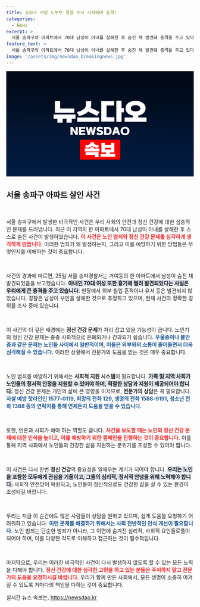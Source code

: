 ```yaml
---
title: 송파구 사망 노부부 경찰 수사 시작하며 충격!
categories:
  - News
excerpt: >
  서울 송파구의 아파트에서 70대 남성이 아내를 살해한 후 숨진 채 발견돼 충격을 주고 있다. 경찰은 살인 추정 사건의 배경을 조사 중이며, 외부 침입 흔적은 없는 상황이다.
feature_text: >
  서울 송파구의 아파트에서 70대 남성이 아내를 살해한 후 숨진 채 발견돼 충격을 주고 있다. 경찰은 살인 추정 사건의 배경을 조사 중이며, 외부 침입 흔적은 없는 상황이다.
image: '/assets/img/newsdao_breakingnews.jpg'
---
```


<p><img src="/assets/img/newsdao_breakingnews.jpg" alt="koreaapp 속보" /></p>

<h2 data-ke-size="size26">서울 송파구 아파트 살인 사건</h2>

<p data-ke-size="size16">&nbsp;</p>

<p>서울 송파구에서 발생한 비극적인 사건은 우리 사회의 안전과 정신 건강에 대한 심층적인 문제를 드러냅니다. 최근 이 지역의 한 아파트에서 70대 남성이 아내를 살해한 후 스스로 숨진 사건이 발생하였습니다. <b><span style="color: #ee2323;">이 사건은 노인 범죄와 정신 건강 문제를 심각하게 생각하게 만듭니다.</span></b> 이러한 범죄가 왜 발생하는지, 그리고 이를 예방하기 위한 방법들은 무엇인지를 이해하는 것이 중요합니다. </p>

<p data-ke-size="size16">&nbsp;</p>

<p>사건의 경과에 따르면, 25일 서울 송파경찰서는 거여동의 한 아파트에서 남성이 숨진 채 발견되었음을 보고했습니다. <b><span style="background-color: #21538527;">아내인 70대 여성 또한 흉기에 찔려 발견되었다는 사실은 우리에게 큰 충격을 주고 있습니다.</span></b> 현장에서 외부 침입 흔적이나 유서 등은 발견되지 않았습니다. 경찰은 남성이 부인을 살해한 것으로 추정하고 있으며, 현재 사건의 정확한 경위를 조사 중에 있습니다.</p>

<p data-ke-size="size16">&nbsp;</p>

<p>이 사건의 더 깊은 배경에는 <strong>정신 건강 문제</strong>가 자리 잡고 있을 가능성이 큽니다. 노인기의 정신 건강 문제는 종종 사회적으로 은폐되거나 간과되기 쉽습니다. <b><span style="color: #1a5490;">우울증이나 불안증과 같은 문제는 노인들 사이에서 일반적이며, 이들은 외부와의 소통이 줄어들면서 더욱 심각해질 수 있습니다.</span></b> 이러한 상황에서 전문가의 도움을 받는 것은 매우 중요합니다.</p>

<p data-ke-size="size16">&nbsp;</p>

<p>노인 범죄를 예방하기 위해서는 <strong>사회적 지원 시스템</strong>이 필요합니다. <b><span style="background-color: #21538527;">가족 및 지역 사회가 노인들의 정서적 안정을 지원할 수 있어야 하며, 적절한 상담과 지원이 제공되어야 합니다.</span></b> 정신 건강 문제는 개인의 삶에 큰 영향을 미치므로, <strong>전문가의 상담</strong>은 꼭 필요합니다. <b><span style="color: #1a5490;">자살 예방 핫라인인 1577-0119, 희망의 전화 129, 생명의 전화 1588-9191, 청소년 전화 1388 등의 연락처를 통해 언제든지 도움을 받을 수 있습니다.</span></b></p>

<p data-ke-size="size16">&nbsp;</p>

<p>또한, 언론과 사회가 해야 하는 역할도 큽니다. <b><span style="color: #ee2323;">사건을 보도할 때는 노인의 정신 건강 문제에 대한 인식을 높이고, 이를 예방하기 위한 캠페인을 진행하는 것이 중요합니다.</span></b> 이를 통해 지역 사회에서 노인들의 건강한 삶을 지원하는 분위기를 조성할 수 있어야 합니다.</p>

<p data-ke-size="size16">&nbsp;</p>

<p>이 사건은 다시 한번 <strong>정신 건강</strong>의 중요성을 일깨우는 계기가 되어야 합니다. <b><span style="background-color: #21538527;">우리는 노인을 포함한 모두에게 관심을 기울이고, 그들의 심리적, 정서적 안녕을 위해 노력해야 합니다.</span></b> 사회적 안전망이 복원되고, 노인들이 정신적으로도 건강한 삶을 살 수 있는 환경이 조성되길 바랍니다.</p>

<p data-ke-size="size16">&nbsp;</p>

<p>우리는 지금 이 순간에도 많은 사람들이 상담을 원하고 있으며, 쉽게 도움을 요청하기 어려워하고 있습니다. <b><span style="color: #1a5490;">이런 문제를 해결하기 위해서는 사회 전반적인 인식 개선이 필요합니다.</span></b> 노인 범죄는 단순한 범죄가 아니라, 그 이면에 숨겨진 심리적, 사회적 요인들로풀이 되어야 하며, 이를 다양한 각도로 이해하고 접근하는 것이 필수적입니다. </p>

<p data-ke-size="size16">&nbsp;</p>

<p>마지막으로, 우리는 이러한 비극적인 사건이 다시 발생하지 않도록 할 수 있는 모든 노력을 다해야 합니다. <b><span style="color: #ee2323;">정신 건강에 대한 심각한 고민을 하고 있는 분들은 주저하지 말고 전문가의 도움을 요청하시길 바랍니다.</span></b> 우리가 함께 만든 사회에서, 모든 생명이 소중히 여겨질 수 있도록 저마다의 책임을 다하는 것이 중요합니다.</p>
실시간 뉴스 속보는, <a href="https://newsdao.kr" rel="dofollow">https://newsdao.kr</a>


